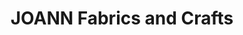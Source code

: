 ---
title: "JOANN Fabrics and Crafts"
url: /majestic-square/joann-fabrics-and-crafts/
shop: craft
---
